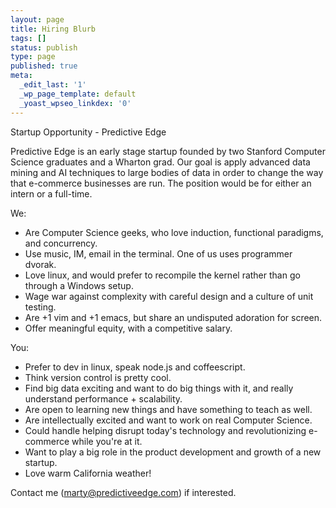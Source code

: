 ```yaml
---
layout: page
title: Hiring Blurb
tags: []
status: publish
type: page
published: true
meta:
  _edit_last: '1'
  _wp_page_template: default
  _yoast_wpseo_linkdex: '0'
---
```

Startup Opportunity - Predictive Edge

Predictive Edge is an early stage startup founded by two Stanford Computer Science graduates and a Wharton grad. Our goal is apply advanced data mining and AI techniques to large bodies of data in order to change the way that e-commerce businesses are run. The position would be for either an intern or a full-time.

We:

- Are Computer Science geeks, who love induction, functional paradigms, and concurrency.
- Use music, IM, email in the terminal. One of us uses programmer dvorak.
- Love linux, and would prefer to recompile the kernel rather than go through a Windows setup.
- Wage war against complexity with careful design and a culture of unit testing.
- Are +1 vim and +1 emacs, but share an undisputed adoration for screen.
- Offer meaningful equity, with a competitive salary.

You:
- Prefer to dev in linux, speak node.js and coffeescript.
- Think version control is pretty cool.
- Find big data exciting and want to do big things with it, and really understand performance + scalability.
- Are open to learning new things and have something to teach as well.
- Are intellectually excited and want to work on real Computer Science.
- Could handle helping disrupt today's technology and revolutionizing e-commerce while you're at it.
- Want to play a big role in the product development and growth of a new startup.
- Love warm California weather!

Contact me (marty@predictiveedge.com) if interested.
